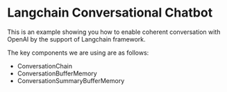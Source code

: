 # Langchain Conversational Chatbot

This is an example showing you how to enable coherent conversation with OpenAI by the support of Langchain framework.

The key components we are using are as follows:
- ConversationChain
- ConversationBufferMemory
- ConversationSummaryBufferMemory
